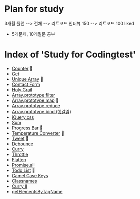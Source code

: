 # Plan for study

3개월 플랜 --> 전체 --> 리트코드 인터뷰 150 --> 리트코드 100 liked

- 5개문제, 10개질문 공부

# Index of 'Study for Codingtest'

- <a href="./counter.js">Counter</a> 🙆
- <a href="./Get.js">Get</a>
- <a href="./Unique_Array.js">Unique Array</a> 🙆
- <a href="./Contact_Form.js">Contact Form</a>
- <a href="./Holy_Grail.js">Holy Grail</a>
- <a href="./Array_prototype_filter.js">Array.prototype.filter</a>
- <a href="./Array_prototype_map.js">Array.prototype.map</a> 🙆
- <a href="./Array_prototype_reduce.js">Array.prototype.reduce</a>
- <a href="./Array_prototype_bind.js">Array.prototype.bind (햇갈림)</a>
- <a href="./jQuery_css.js">jQuery.css</a>
- <a href="./Sum.js">Sum</a>
- <a href="./Progress_Bar.js">Progress Bar</a> 🙆
- <a href="./Temperature_Converter.js">Temperature Converter</a> 🙆
- <a href="./Tweet.js">Tweet</a> 🙆
- <a href="./Debounce.js">Debounce</a>
- <a href="./Curry.js">Curry</a>
- <a href="./Throttle.js">Throttle</a>
- <a href="./Flatten.js">Flatten</a>
- <a href="./Promise_all.js">Promise.all</a>
- <a href="./Todo_List.js">Todo List</a> 🙆
- <a href="./Camel_Case_Keys.js">Camel Case Keys</a>
- <a href="./Classnames.js">Classnames</a>
- <a href="./CurryII.js">Curry II</a>
- <a href="./GetElementsByTagName.js">getElementsByTagName</a>

